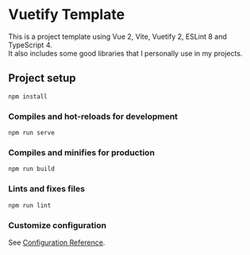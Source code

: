 # Vuetify Template
This is a project template using Vue 2, Vite, Vuetify 2, ESLint 8 and TypeScript 4.  
It also includes some good libraries that I personally use in my projects.

## Project setup
```
npm install
```

### Compiles and hot-reloads for development
```
npm run serve
```

### Compiles and minifies for production
```
npm run build
```

### Lints and fixes files
```
npm run lint
```

### Customize configuration
See [Configuration Reference](https://cli.vuejs.org/config/).
